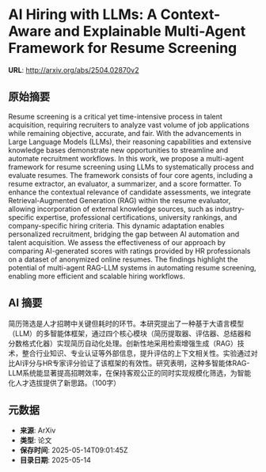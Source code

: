 # AI Hiring with LLMs: A Context-Aware and Explainable Multi-Agent Framework for Resume Screening

**URL**: http://arxiv.org/abs/2504.02870v2

## 原始摘要

Resume screening is a critical yet time-intensive process in talent
acquisition, requiring recruiters to analyze vast volume of job applications
while remaining objective, accurate, and fair. With the advancements in Large
Language Models (LLMs), their reasoning capabilities and extensive knowledge
bases demonstrate new opportunities to streamline and automate recruitment
workflows. In this work, we propose a multi-agent framework for resume
screening using LLMs to systematically process and evaluate resumes. The
framework consists of four core agents, including a resume extractor, an
evaluator, a summarizer, and a score formatter. To enhance the contextual
relevance of candidate assessments, we integrate Retrieval-Augmented Generation
(RAG) within the resume evaluator, allowing incorporation of external knowledge
sources, such as industry-specific expertise, professional certifications,
university rankings, and company-specific hiring criteria. This dynamic
adaptation enables personalized recruitment, bridging the gap between AI
automation and talent acquisition. We assess the effectiveness of our approach
by comparing AI-generated scores with ratings provided by HR professionals on a
dataset of anonymized online resumes. The findings highlight the potential of
multi-agent RAG-LLM systems in automating resume screening, enabling more
efficient and scalable hiring workflows.


## AI 摘要

简历筛选是人才招聘中关键但耗时的环节。本研究提出了一种基于大语言模型（LLM）的多智能体框架，通过四个核心模块（简历提取器、评估器、总结器和分数格式化器）实现简历自动化处理。创新性地采用检索增强生成（RAG）技术，整合行业知识、专业认证等外部信息，提升评估的上下文相关性。实验通过对比AI评分与HR专家评分验证了该框架的有效性。研究表明，这种多智能体RAG-LLM系统能显著提高招聘效率，在保持客观公正的同时实现规模化筛选，为智能化人才选拔提供了新思路。（100字）

## 元数据

- **来源**: ArXiv
- **类型**: 论文
- **保存时间**: 2025-05-14T09:01:45Z
- **目录日期**: 2025-05-14
